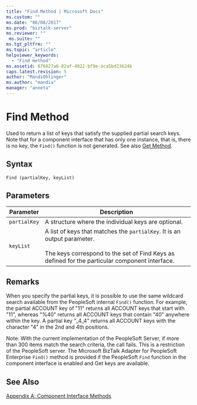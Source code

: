 ```yaml
---
title: "Find Method | Microsoft Docs"
ms.custom: ""
ms.date: "06/08/2017"
ms.prod: "biztalk-server"
ms.reviewer: ""
 ms.suite: ""
ms.tgt_pltfrm: ""
ms.topic: "article"
helpviewer_keywords: 
  - "Find method"
ms.assetid: 676827a6-82af-4922-bf9e-aca5bd23624b
caps.latest.revision: 5
author: "MandiOhlinger"
ms.author: "mandia"
manager: "anneta"
---
```

# Find Method
Used to return a list of keys that satisfy the supplied partial search keys. Note that for a component interface that has only one instance, that is, there is no key, the `Find()` function is not generated. See also [Get Method](../core/get-method.md).  
  
## Syntax  
  
```  
Find (partialKey, keyList)  
```  
  
## Parameters  
  
|Parameter|Description|  
|---------------|-----------------|  
|`partialKey`|A structure where the individual keys are optional.|  
|`keyList`|A list of keys that matches the `partialKey`. It is an output parameter.<br /><br /> The keys correspond to the set of Find Keys as defined for the particular component interface.|  
  
## Remarks  
 When you specify the partial keys, it is possible to use the same wildcard search available from the PeopleSoft internal `Find()` function. For example, the partial ACCOUNT key of "11" returns all ACCOUNT keys that start with "11", whereas "%40" returns all ACCOUNT keys that contain "40" anywhere within the key. A partial key "_4_4" returns all ACCOUNT keys with the character "4" in the 2nd and 4th positions.  
  
 Note: With the current implementation of the PeopleSoft Server, if more than 300 items match the search criteria, the call fails. This is a restriction of the PeopleSoft server. The Microsoft BizTalk Adapter for PeopleSoft Enterprise `Find()` method is provided if the PeopleSoft `Find` function in the component interface is enabled and Get keys are available.  
  
## See Also  
 [Appendix A: Component Interface Methods](../core/appendix-a-component-interface-methods.md)